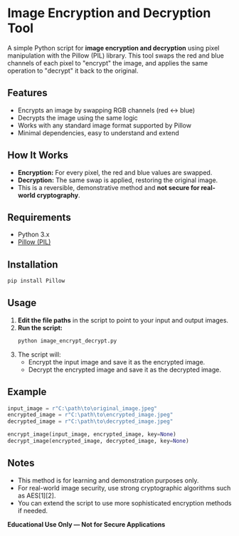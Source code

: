 # Image Encryption and Decryption Tool

A simple Python script for **image encryption and decryption** using pixel manipulation with the Pillow (PIL) library. This tool swaps the red and blue channels of each pixel to "encrypt" the image, and applies the same operation to "decrypt" it back to the original.

## Features

- Encrypts an image by swapping RGB channels (red ↔ blue)
- Decrypts the image using the same logic
- Works with any standard image format supported by Pillow
- Minimal dependencies, easy to understand and extend

## How It Works

- **Encryption:** For every pixel, the red and blue values are swapped.
- **Decryption:** The same swap is applied, restoring the original image.
- This is a reversible, demonstrative method and **not secure for real-world cryptography**.

## Requirements

- Python 3.x
- [Pillow (PIL)](https://pypi.org/project/Pillow/)

## Installation

```bash
pip install Pillow
```

## Usage

1. **Edit the file paths** in the script to point to your input and output images.
2. **Run the script:**
    ```bash
    python image_encrypt_decrypt.py
    ```
3. The script will:
    - Encrypt the input image and save it as the encrypted image.
    - Decrypt the encrypted image and save it as the decrypted image.

## Example

```python
input_image = r"C:\path\to\original_image.jpeg"
encrypted_image = r"C:\path\to\encrypted_image.jpeg"
decrypted_image = r"C:\path\to\decrypted_image.jpeg"

encrypt_image(input_image, encrypted_image, key=None)
decrypt_image(encrypted_image, decrypted_image, key=None)
```

## Notes

- This method is for learning and demonstration purposes only.
- For real-world image security, use strong cryptographic algorithms such as AES[1][2].
- You can extend the script to use more sophisticated encryption methods if needed.


**Educational Use Only — Not for Secure Applications**

